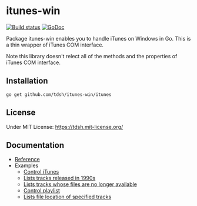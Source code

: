 # itunes-win

[![Build status](https://ci.appveyor.com/api/projects/status/t9wbgwo0de3b2o0n?svg=true)](https://ci.appveyor.com/project/tdsh/itunes-win)
[![GoDoc](https://godoc.org/github.com/tdsh/itunes-win/itunes?status.svg)](https://godoc.org/github.com/tdsh/itunes-win/itunes)

Package itunes-win enables you to handle iTunes on Windows in Go. This is
a thin wrapper of iTunes COM interface.

Note this library doesn't relect all of the methods and the properties of
iTunes COM interface.

## Installation

    go get github.com/tdsh/itunes-win/itunes

## License

Under MIT License: https://tdsh.mit-license.org/

## Documentation

- [Reference](https://godoc.org/github.com/tdsh/itunes-win/itunes)
- Examples
  - [Control iTunes](https://github.com/tdsh/itunes-win/blob/master/examples/itunes_example.go)
  - [Lists tracks released in 1990s](https://github.com/tdsh/itunes-win/blob/master/examples/list_90s_music.go)
  - [Lists tracks whose files are no longer available](https://github.com/tdsh/itunes-win/blob/master/examples/list_dead_tracks.go)
  - [Control playlist](https://github.com/tdsh/itunes-win/blob/master/examples/playlist_example.go)
  - [Lists file location of specified tracks](https://github.com/tdsh/itunes-win/blob/master/examples/search_location.go)
